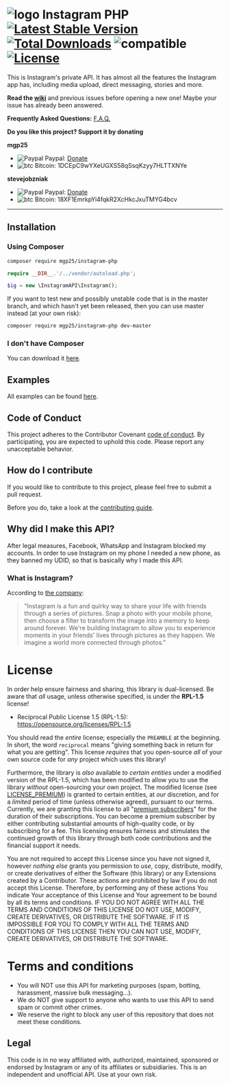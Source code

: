 # ![logo](/examples/assets/instagram.png) Instagram PHP [![Latest Stable Version](https://poser.pugx.org/mgp25/instagram-php/v/stable)](https://packagist.org/packages/mgp25/instagram-php) [![Total Downloads](https://poser.pugx.org/mgp25/instagram-php/downloads)](https://packagist.org/packages/mgp25/instagram-php) ![compatible](https://img.shields.io/badge/PHP%207-Compatible-brightgreen.svg) [![License](https://poser.pugx.org/mgp25/instagram-php/license)](https://packagist.org/packages/mgp25/instagram-php)

This is Instagram's private API. It has almost all the features the Instagram app has, including media upload, direct messaging, stories and more.

**Read the [wiki](https://github.com/mgp25/Instagram-API/wiki)** and previous issues before opening a new one! Maybe your issue has already been answered.

**Frequently Asked Questions:** [F.A.Q.](https://github.com/mgp25/Instagram-API/wiki/FAQ)

**Do you like this project? Support it by donating**

**mgp25**

- ![Paypal](https://raw.githubusercontent.com/reek/anti-adblock-killer/gh-pages/images/paypal.png) Paypal: [Donate](https://www.paypal.com/cgi-bin/webscr?cmd=_s-xclick&hosted_button_id=5ATYY8H9MC96E)
- ![btc](https://raw.githubusercontent.com/reek/anti-adblock-killer/gh-pages/images/bitcoin.png) Bitcoin: 1DCEpC9wYXeUGXS58qSsqKzyy7HLTTXNYe

**stevejobzniak**

- ![Paypal](https://raw.githubusercontent.com/reek/anti-adblock-killer/gh-pages/images/paypal.png) Paypal: [Donate](https://www.paypal.me/Armindale/0usd)
- ![btc](https://raw.githubusercontent.com/reek/anti-adblock-killer/gh-pages/images/bitcoin.png) Bitcoin: 18XF1EmrkpYi4fqkR2XcHkcJxuTMYG4bcv

----------
## Installation

### Using Composer

```sh
composer require mgp25/instagram-php
```

```php
require __DIR__.'/../vendor/autoload.php';

$ig = new \InstagramAPI\Instagram();
```

If you want to test new and possibly unstable code that is in the master branch, and which hasn't yet been released, then you can use master instead (at your own risk):

```sh
composer require mgp25/instagram-php dev-master
```


### I don't have Composer

You can download it [here](https://getcomposer.org/download/).

## Examples

All examples can be found [here](https://github.com/mgp25/Instagram-API/tree/master/examples).

## Code of Conduct

This project adheres to the Contributor Covenant [code of conduct](CODE_OF_CONDUCT.md).
By participating, you are expected to uphold this code.
Please report any unacceptable behavior.

## How do I contribute

If you would like to contribute to this project, please feel free to submit a pull request.

Before you do, take a look at the [contributing guide](https://github.com/mgp25/Instagram-API/blob/master/CONTRIBUTING.md).

## Why did I make this API?

After legal measures, Facebook, WhatsApp and Instagram blocked my accounts.
In order to use Instagram on my phone I needed a new phone, as they banned my UDID, so that is basically why I made this API.

### What is Instagram?
According to [the company](https://instagram.com/about/faq/):

> "Instagram is a fun and quirky way to share your life with friends through a series of pictures. Snap a photo with your mobile phone, then choose a filter to transform the image into a memory to keep around forever. We're building Instagram to allow you to experience moments in your friends' lives through pictures as they happen. We imagine a world more connected through photos."

# License

In order help ensure fairness and sharing, this library is dual-licensed. Be
aware that _all_ usage, unless otherwise specified, is under the **RPL-1.5**
license!

- Reciprocal Public License 1.5 (RPL-1.5): https://opensource.org/licenses/RPL-1.5

You should read the _entire_ license; especially the `PREAMBLE` at the
beginning. In short, the word `reciprocal` means "giving something back in
return for what you are getting". This license _requires_ that you open-source
_all_ of your own source code for _any_ project which uses this library!

Furthermore, the library is _also_ available _to certain entities_ under a
modified version of the RPL-1.5, which has been modified to allow you to use the
library _without_ open-sourcing your own project. The modified license
(see [LICENSE_PREMIUM](https://github.com/mgp25/Instagram-API/blob/master/LICENSE_PREMIUM))
is granted to certain entities, at _our_ discretion, and for a _limited_ period
of time (unless otherwise agreed), pursuant to our terms. Currently, we are
granting this license to all
"[premium subscribers](https://github.com/mgp25/Instagram-API/issues/1231)" for
the duration of their subscriptions. You can become a premium subscriber by
either contributing substantial amounts of high-quality code, or by subscribing
for a fee. This licensing ensures fairness and stimulates the continued growth
of this library through both code contributions and the financial support it
needs.

You are not required to accept this License since you have not signed it,
however _nothing else_ grants you permission to _use_, copy, distribute, modify,
or create derivatives of either the Software (this library) or any Extensions
created by a Contributor. These actions are prohibited by law if you do not
accept this License. Therefore, by performing any of these actions You indicate
Your acceptance of this License and Your agreement to be bound by all its terms
and conditions. IF YOU DO NOT AGREE WITH ALL THE TERMS AND CONDITIONS OF THIS
LICENSE DO NOT USE, MODIFY, CREATE DERIVATIVES, OR DISTRIBUTE THE SOFTWARE. IF
IT IS IMPOSSIBLE FOR YOU TO COMPLY WITH ALL THE TERMS AND CONDITIONS OF THIS
LICENSE THEN YOU CAN NOT USE, MODIFY, CREATE DERIVATIVES, OR DISTRIBUTE THE
SOFTWARE.

# Terms and conditions

- You will NOT use this API for marketing purposes (spam, botting, harassment, massive bulk messaging...).
- We do NOT give support to anyone who wants to use this API to send spam or commit other crimes.
- We reserve the right to block any user of this repository that does not meet these conditions.

## Legal

This code is in no way affiliated with, authorized, maintained, sponsored or endorsed by Instagram or any of its affiliates or subsidiaries. This is an independent and unofficial API. Use at your own risk.
